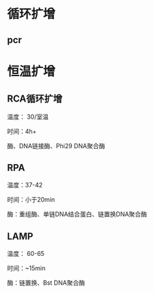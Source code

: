 # 循环扩增

## pcr




# 恒温扩增

## RCA循环扩增

温度： 30/室温

时间：4h+

酶、DNA链接酶、Phi29 DNA聚合酶


## RPA

温度：37-42

时间：小于20min

酶：重组酶、单链DNA结合蛋白、链置换DNA聚合酶

## LAMP


温度： 60-65

时间：~15min

酶：链置换、Bst DNA聚合酶
